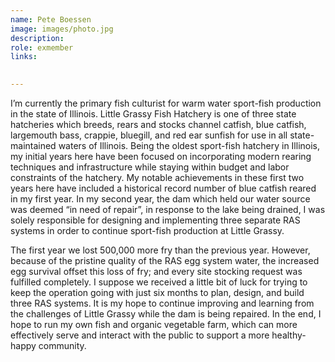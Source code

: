 ```yaml
---
name: Pete Boessen
image: images/photo.jpg
description: 
role: exmember
links:
  

---
```


I’m currently the primary fish culturist for warm water sport-fish production in the state of Illinois. Little Grassy Fish Hatchery is one of three state hatcheries which breeds, rears and stocks channel catfish, blue catfish, largemouth bass, crappie, bluegill, and red ear sunfish for use in all state-maintained waters of Illinois. Being the oldest sport-fish hatchery in Illinois, my initial years here have been focused on incorporating modern rearing techniques and infrastructure while staying within budget and labor constraints of the hatchery. My notable achievements in these first two years here have included a historical record number of blue catfish reared in my first year. In my second year, the dam which held our water source was deemed “in need of repair”, in response to the lake being drained, I was solely responsible for designing and implementing three separate RAS systems in order to continue sport-fish production at Little Grassy. 

The first year we lost 500,000 more fry than the previous year. However, because of the pristine quality of the RAS egg system water, the increased egg survival offset this loss of fry; and every site stocking request was fulfilled completely. I suppose we received a little bit of luck for trying to keep the operation going with just six months to plan, design, and build three RAS systems. It is my hope to continue improving and learning from the challenges of Little Grassy while the dam is being repaired. In the end, I hope to run my own fish and organic vegetable farm, which can more effectively serve and interact with the public to support a more healthy-happy community. 

